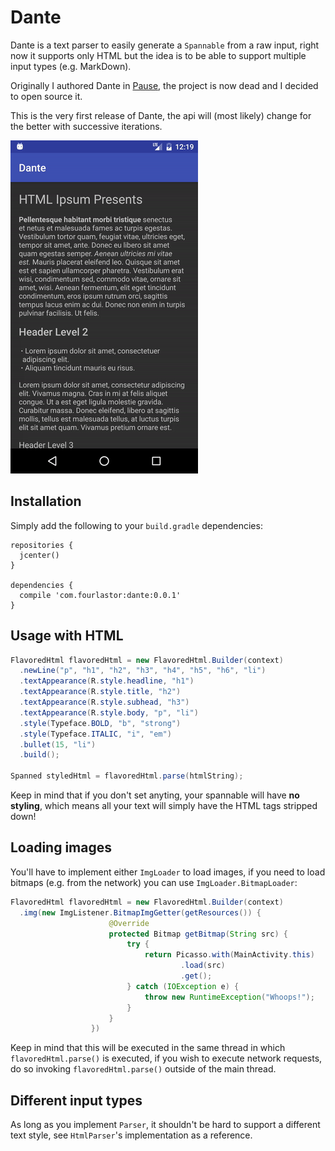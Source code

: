 # Dante

Dante is a text parser to easily generate a `Spannable` from a raw input, right now it supports only HTML but the idea is to be able to support multiple input types (e.g. MarkDown).

Originally I authored Dante in [Pause](http://pause.fm), the project is now dead and I decided to open source it.

This is the very first release of Dante, the api will (most likely) change for the better with successive iterations.

<img src="images/screencast.gif" width="300" />

## Installation

Simply add the following to your `build.gradle` dependencies:

```
repositories {
  jcenter()
}

dependencies {
  compile 'com.fourlastor:dante:0.0.1'
}
```

## Usage with HTML

```java
FlavoredHtml flavoredHtml = new FlavoredHtml.Builder(context)
  .newLine("p", "h1", "h2", "h3", "h4", "h5", "h6", "li")
  .textAppearance(R.style.headline, "h1")
  .textAppearance(R.style.title, "h2")
  .textAppearance(R.style.subhead, "h3")
  .textAppearance(R.style.body, "p", "li")
  .style(Typeface.BOLD, "b", "strong")
  .style(Typeface.ITALIC, "i", "em")
  .bullet(15, "li")
  .build();

Spanned styledHtml = flavoredHtml.parse(htmlString);
```

Keep in mind that if you don't set anyting, your spannable will have **no styling**, which means all your text will simply have the HTML tags stripped down!

## Loading images

You'll have to implement either `ImgLoader` to load images, if you need to load bitmaps (e.g. from the network) you can use `ImgLoader.BitmapLoader`:

```java
FlavoredHtml flavoredHtml = new FlavoredHtml.Builder(context)
  .img(new ImgListener.BitmapImgGetter(getResources()) {
                      @Override
                      protected Bitmap getBitmap(String src) {
                          try {
                              return Picasso.with(MainActivity.this)
                                      .load(src)
                                      .get();
                          } catch (IOException e) {
                              throw new RuntimeException("Whoops!");
                          }
                      }
                  })
```

Keep in mind that this will be executed in the same thread in which `flavoredHtml.parse()` is executed, if you wish to execute network requests, do so invoking `flavoredHtml.parse()` outside of the main thread.

## Different input types

As long as you implement `Parser`, it shouldn't be hard to support a different text style, see `HtmlParser`'s implementation as a reference.


